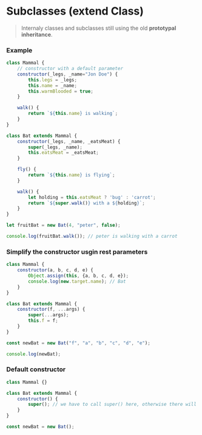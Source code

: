 # Subclasses (extend Class)

> Internaly classes and subclasses still using the old **prototypal inheritance**.


### Example

```javascript
class Mammal {
    // constructor with a default parameter
    constructor(_legs, _name="Jon Doe") {
        this.legs = _legs;
        this.name = _name;
        this.warmBlooded = true;
    }

    walk() {
        return `${this.name} is walking`;
    }
}

class Bat extends Mammal {
    constructor(_legs, _name, _eatsMeat) {
        super(_legs, _name);
        this.eatsMeat = _eatsMeat;
    }

    fly() {
        return `${this.name} is flying`;
    }

    walk() {
        let holding = this.eatsMeat ? 'bug' : 'carrot';
        return `${super.walk()} with a ${holding}`;
    }
}

let fruitBat = new Bat(4, "peter", false);

console.log(fruitBat.walk()); // peter is walking with a carrot
```


### Simplify the constructor usgin rest parameters

```javascript
class Mammal {
    constructor(a, b, c, d, e) {
        Object.assign(this, {a, b, c, d, e});
        console.log(new.target.name); // Bat
    }
}

class Bat extends Mammal {
    constructor(f, ...args) {
        super(...args);
        this.f = f;
    }
}

const newBat = new Bat("f", "a", "b", "c", "d", "e");

console.log(newBat);
```


### Default constructor

```javascript
class Mammal {}

class Bat extends Mammal {
    constructor() {
        super(); // we have to call super() here, otherwise there will be an error
    }
}

const newBat = new Bat();
```